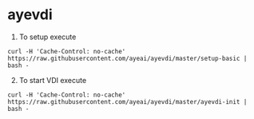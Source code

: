 # ayevdi

1. To setup execute
```
curl -H 'Cache-Control: no-cache' https://raw.githubusercontent.com/ayeai/ayevdi/master/setup-basic | bash -
```

2. To start VDI execute
```
curl -H 'Cache-Control: no-cache' https://raw.githubusercontent.com/ayeai/ayevdi/master/ayevdi-init | bash -
```
